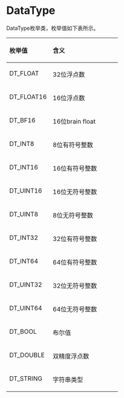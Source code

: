 # DataType<a name="ZH-CN_TOPIC_0000002407891589"></a>

DataType枚举类，枚举值如下表所示。

<a name="table124618224416"></a>
<table><thead align="left"><tr id="row7246102215412"><th class="cellrowborder" valign="top" width="38.86%" id="mcps1.1.3.1.1"><p id="p324682215414"><a name="p324682215414"></a><a name="p324682215414"></a>枚举值</p>
</th>
<th class="cellrowborder" valign="top" width="61.14000000000001%" id="mcps1.1.3.1.2"><p id="p132471122448"><a name="p132471122448"></a><a name="p132471122448"></a>含义</p>
</th>
</tr>
</thead>
<tbody><tr id="row024710221414"><td class="cellrowborder" valign="top" width="38.86%" headers="mcps1.1.3.1.1 "><p id="p19683111558"><a name="p19683111558"></a><a name="p19683111558"></a>DT_FLOAT</p>
</td>
<td class="cellrowborder" valign="top" width="61.14000000000001%" headers="mcps1.1.3.1.2 "><p id="p102471228410"><a name="p102471228410"></a><a name="p102471228410"></a>32位浮点数</p>
</td>
</tr>
<tr id="row1612782310553"><td class="cellrowborder" valign="top" width="38.86%" headers="mcps1.1.3.1.1 "><p id="p434764425510"><a name="p434764425510"></a><a name="p434764425510"></a>DT_FLOAT16</p>
</td>
<td class="cellrowborder" valign="top" width="61.14000000000001%" headers="mcps1.1.3.1.2 "><p id="p10127142312558"><a name="p10127142312558"></a><a name="p10127142312558"></a>16位浮点数</p>
</td>
</tr>
<tr id="row7351133122616"><td class="cellrowborder" valign="top" width="38.86%" headers="mcps1.1.3.1.1 "><p id="p53511131172610"><a name="p53511131172610"></a><a name="p53511131172610"></a>DT_BF16</p>
</td>
<td class="cellrowborder" valign="top" width="61.14000000000001%" headers="mcps1.1.3.1.2 "><p id="p63511231182612"><a name="p63511231182612"></a><a name="p63511231182612"></a>16位brain float</p>
</td>
</tr>
<tr id="row9569153852615"><td class="cellrowborder" valign="top" width="38.86%" headers="mcps1.1.3.1.1 "><p id="p1456911388260"><a name="p1456911388260"></a><a name="p1456911388260"></a>DT_INT8</p>
</td>
<td class="cellrowborder" valign="top" width="61.14000000000001%" headers="mcps1.1.3.1.2 "><p id="p6569193822613"><a name="p6569193822613"></a><a name="p6569193822613"></a>8位有符号整数</p>
</td>
</tr>
<tr id="row20708154212263"><td class="cellrowborder" valign="top" width="38.86%" headers="mcps1.1.3.1.1 "><p id="p9708174232612"><a name="p9708174232612"></a><a name="p9708174232612"></a>DT_INT16</p>
</td>
<td class="cellrowborder" valign="top" width="61.14000000000001%" headers="mcps1.1.3.1.2 "><p id="p13708114222615"><a name="p13708114222615"></a><a name="p13708114222615"></a>16位有符号整数</p>
</td>
</tr>
<tr id="row988114372614"><td class="cellrowborder" valign="top" width="38.86%" headers="mcps1.1.3.1.1 "><p id="p388154320267"><a name="p388154320267"></a><a name="p388154320267"></a>DT_UINT16</p>
</td>
<td class="cellrowborder" valign="top" width="61.14000000000001%" headers="mcps1.1.3.1.2 "><p id="p11356143516281"><a name="p11356143516281"></a><a name="p11356143516281"></a>16位无符号整数</p>
</td>
</tr>
<tr id="row54411543122617"><td class="cellrowborder" valign="top" width="38.86%" headers="mcps1.1.3.1.1 "><p id="p114411043112611"><a name="p114411043112611"></a><a name="p114411043112611"></a>DT_UINT8</p>
</td>
<td class="cellrowborder" valign="top" width="61.14000000000001%" headers="mcps1.1.3.1.2 "><p id="p2217184132815"><a name="p2217184132815"></a><a name="p2217184132815"></a>8位无符号整数</p>
</td>
</tr>
<tr id="row680011437266"><td class="cellrowborder" valign="top" width="38.86%" headers="mcps1.1.3.1.1 "><p id="p1180094352618"><a name="p1180094352618"></a><a name="p1180094352618"></a>DT_INT32</p>
</td>
<td class="cellrowborder" valign="top" width="61.14000000000001%" headers="mcps1.1.3.1.2 "><p id="p2504174811281"><a name="p2504174811281"></a><a name="p2504174811281"></a>32位有符号整数</p>
</td>
</tr>
<tr id="row21696446266"><td class="cellrowborder" valign="top" width="38.86%" headers="mcps1.1.3.1.1 "><p id="p161701444142617"><a name="p161701444142617"></a><a name="p161701444142617"></a>DT_INT64</p>
</td>
<td class="cellrowborder" valign="top" width="61.14000000000001%" headers="mcps1.1.3.1.2 "><p id="p1681945392820"><a name="p1681945392820"></a><a name="p1681945392820"></a>64位有符号整数</p>
</td>
</tr>
<tr id="row35431449267"><td class="cellrowborder" valign="top" width="38.86%" headers="mcps1.1.3.1.1 "><p id="p0543244172610"><a name="p0543244172610"></a><a name="p0543244172610"></a>DT_UINT32</p>
</td>
<td class="cellrowborder" valign="top" width="61.14000000000001%" headers="mcps1.1.3.1.2 "><p id="p8178170172914"><a name="p8178170172914"></a><a name="p8178170172914"></a>32位无符号整数</p>
</td>
</tr>
<tr id="row98971144182610"><td class="cellrowborder" valign="top" width="38.86%" headers="mcps1.1.3.1.1 "><p id="p1289754410267"><a name="p1289754410267"></a><a name="p1289754410267"></a>DT_UINT64</p>
</td>
<td class="cellrowborder" valign="top" width="61.14000000000001%" headers="mcps1.1.3.1.2 "><p id="p28971544122612"><a name="p28971544122612"></a><a name="p28971544122612"></a>64位无符号整数</p>
</td>
</tr>
<tr id="row329594552613"><td class="cellrowborder" valign="top" width="38.86%" headers="mcps1.1.3.1.1 "><p id="p1329594562615"><a name="p1329594562615"></a><a name="p1329594562615"></a>DT_BOOL</p>
</td>
<td class="cellrowborder" valign="top" width="61.14000000000001%" headers="mcps1.1.3.1.2 "><p id="p132956459260"><a name="p132956459260"></a><a name="p132956459260"></a>布尔值</p>
</td>
</tr>
<tr id="row1055618152713"><td class="cellrowborder" valign="top" width="38.86%" headers="mcps1.1.3.1.1 "><p id="p1556585273"><a name="p1556585273"></a><a name="p1556585273"></a>DT_DOUBLE</p>
</td>
<td class="cellrowborder" valign="top" width="61.14000000000001%" headers="mcps1.1.3.1.2 "><p id="p855714817272"><a name="p855714817272"></a><a name="p855714817272"></a>双精度浮点数</p>
</td>
</tr>
<tr id="row1891145272"><td class="cellrowborder" valign="top" width="38.86%" headers="mcps1.1.3.1.1 "><p id="p10898142277"><a name="p10898142277"></a><a name="p10898142277"></a>DT_STRING</p>
</td>
<td class="cellrowborder" valign="top" width="61.14000000000001%" headers="mcps1.1.3.1.2 "><p id="p1289191415271"><a name="p1289191415271"></a><a name="p1289191415271"></a>字符串类型</p>
</td>
</tr>
</tbody>
</table>

